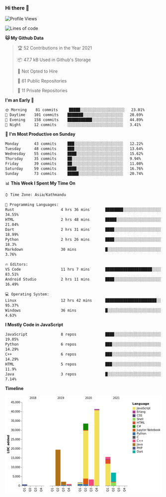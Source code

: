 ### Hi there 👋


<!--START_SECTION:waka-->
![Profile Views](http://img.shields.io/badge/Profile%20Views-1-blue)

![Lines of code](https://img.shields.io/badge/From%20Hello%20World%20I%27ve%20Written-126592%20lines%20of%20code-blue)

**🐱 My Github Data** 

> 🏆 52 Contributions in the Year 2021
 > 
> 📦 47.7 kB Used in Github's Storage 
 > 
> 🚫 Not Opted to Hire
 > 
> 📜 61 Public Repositories 
 > 
> 🔑 11 Private Repositories  
 > 
**I'm an Early 🐤** 

```text
🌞 Morning    81 commits     █████░░░░░░░░░░░░░░░░░░░░   23.01% 
🌆 Daytime    101 commits    ███████░░░░░░░░░░░░░░░░░░   28.69% 
🌃 Evening    158 commits    ███████████░░░░░░░░░░░░░░   44.89% 
🌙 Night      12 commits     ░░░░░░░░░░░░░░░░░░░░░░░░░   3.41%

```
📅 **I'm Most Productive on Sunday** 

```text
Monday       43 commits     ███░░░░░░░░░░░░░░░░░░░░░░   12.22% 
Tuesday      48 commits     ███░░░░░░░░░░░░░░░░░░░░░░   13.64% 
Wednesday    55 commits     ████░░░░░░░░░░░░░░░░░░░░░   15.62% 
Thursday     35 commits     ██░░░░░░░░░░░░░░░░░░░░░░░   9.94% 
Friday       39 commits     ██░░░░░░░░░░░░░░░░░░░░░░░   11.08% 
Saturday     59 commits     ████░░░░░░░░░░░░░░░░░░░░░   16.76% 
Sunday       73 commits     █████░░░░░░░░░░░░░░░░░░░░   20.74%

```


📊 **This Week I Spent My Time On** 

```text
⌚︎ Time Zone: Asia/Kathmandu

💬 Programming Languages: 
Rust                     4 hrs 36 mins       ████████░░░░░░░░░░░░░░░░░   34.55% 
HTML                     2 hrs 48 mins       █████░░░░░░░░░░░░░░░░░░░░   21.04% 
Dart                     2 hrs 31 mins       ████░░░░░░░░░░░░░░░░░░░░░   18.99% 
Python                   2 hrs 26 mins       ████░░░░░░░░░░░░░░░░░░░░░   18.3% 
Markdown                 30 mins             █░░░░░░░░░░░░░░░░░░░░░░░░   3.76%

🔥 Editors: 
VS Code                  11 hrs 7 mins       █████████████████████░░░░   83.51% 
Android Studio           2 hrs 11 mins       ████░░░░░░░░░░░░░░░░░░░░░   16.49%

💻 Operating System: 
Linux                    12 hrs 42 mins      ███████████████████████░░   95.37% 
Windows                  36 mins             █░░░░░░░░░░░░░░░░░░░░░░░░   4.63%

```

**I Mostly Code in JavaScript** 

```text
JavaScript               8 repos             ████░░░░░░░░░░░░░░░░░░░░░   19.05% 
Python                   6 repos             ███░░░░░░░░░░░░░░░░░░░░░░   14.29% 
C++                      6 repos             ███░░░░░░░░░░░░░░░░░░░░░░   14.29% 
HTML                     5 repos             ███░░░░░░░░░░░░░░░░░░░░░░   11.9% 
Java                     3 repos             █░░░░░░░░░░░░░░░░░░░░░░░░   7.14%

```


**Timeline**

![Chart not found](https://raw.githubusercontent.com/voidash/voidash/main/charts/bar_graph.png) 


<!--END_SECTION:waka-->


<!--
**voidash/voidash** is a ✨ _special_ ✨ repository because its `README.md` (this file) appears on your GitHub profile.

Here are some ideas to get you started:

- 🔭 I’m currently working on ...
- 🌱 I’m currently learning ...
- 👯 I’m looking to collaborate on ...
- 🤔 I’m looking for help with ...
- 💬 Ask me about ...
- 📫 How to reach me: ...
- 😄 Pronouns: ...
- ⚡ Fun fact: ...
-->
